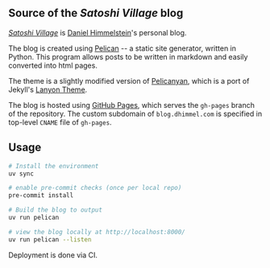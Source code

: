 ## Source of the *Satoshi Village* blog

[_Satoshi Village_](https://blog.dhimmel.com) is [Daniel Himmelstein](https://dhimmel.com)'s personal blog.

The blog is created using [Pelican](http://docs.getpelican.com/) -- a static site generator, written in Python.
This program allows posts to be written in markdown and easily converted into html pages.

The theme is a slightly modified version of [Pelicanyan](https://github.com/thomaswilley/pelicanyan),
which is a port of Jekyll's [Lanyon Theme](https://github.com/poole/lanyon/).

The blog is hosted using [GitHub Pages](https://pages.github.com/),
which serves the `gh-pages` branch of the repository.
The custom subdomain of `blog.dhimmel.com` is specified in top-level `CNAME` file of `gh-pages`.

## Usage

```sh
# Install the environment
uv sync

# enable pre-commit checks (once per local repo)
pre-commit install

# Build the blog to output
uv run pelican

# view the blog locally at http://localhost:8000/
uv run pelican --listen
```

Deployment is done via CI.
